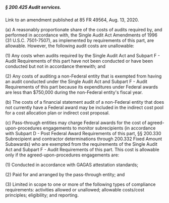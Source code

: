 ##### § 200.425 Audit services. #####

Link to an amendment published at 85 FR 49564, Aug. 13, 2020.

(a) A reasonably proportionate share of the costs of audits required by, and performed in accordance with, the Single Audit Act Amendments of 1996 (31 U.S.C. 7501-7507), as implemented by requirements of this part, are allowable. However, the following audit costs are unallowable:

(1) Any costs when audits required by the Single Audit Act and Subpart F - Audit Requirements of this part have not been conducted or have been conducted but not in accordance therewith; and

(2) Any costs of auditing a non-Federal entity that is exempted from having an audit conducted under the Single Audit Act and Subpart F - Audit Requirements of this part because its expenditures under Federal awards are less than $750,000 during the non-Federal entity's fiscal year.

(b) The costs of a financial statement audit of a non-Federal entity that does not currently have a Federal award may be included in the indirect cost pool for a cost allocation plan or indirect cost proposal.

(c) Pass-through entities may charge Federal awards for the cost of agreed-upon-procedures engagements to monitor subrecipients (in accordance with Subpart D - Post Federal Award Requirements of this part, §§ 200.330 Subrecipient and contractor determinations through 200.332 Fixed Amount Subawards) who are exempted from the requirements of the Single Audit Act and Subpart F - Audit Requirements of this part. This cost is allowable only if the agreed-upon-procedures engagements are:

(1) Conducted in accordance with GAGAS attestation standards;

(2) Paid for and arranged by the pass-through entity; and

(3) Limited in scope to one or more of the following types of compliance requirements: activities allowed or unallowed; allowable costs/cost principles; eligibility; and reporting.